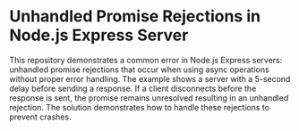# Unhandled Promise Rejections in Node.js Express Server

This repository demonstrates a common error in Node.js Express servers: unhandled promise rejections that occur when using async operations without proper error handling.  The example shows a server with a 5-second delay before sending a response. If a client disconnects before the response is sent, the promise remains unresolved resulting in an unhandled rejection.  The solution demonstrates how to handle these rejections to prevent crashes.